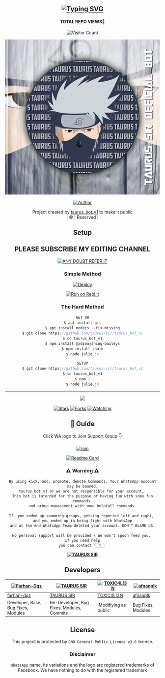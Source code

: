 <div align="center">

## [![Typing SVG](https://readme-typing-svg.herokuapp.com?font=Lemon+milk&color=F7000&lines=Welcome+to+taurus_bot_v1+WA+Bot+repo;Created+by+MUHAMMED;This+is+a+userbot+private+and+public+bot;With+more+features)](https://git.io/typing-svg)
#### TOTAL REPO VIEWS📍
![Visitor Count](https://profile-counter.glitch.me/taurus-sir/count.svg)

 </a>
</p>
<div align="center">
  <p align="center">
<img src=TAURUS-SIR-BOT.jpg>
</p>
  <p align="center">
<a href="https://github.com/taurus-sir"><img title="Author" src="https://img.shields.io/badge/Author- MUHAMMED?color=blue&style=for-the- ubadge&logo=whatsapp"></a>
</p>
</div>
<p align="center">
Project created by <a href="https://github.com/taurus-sir">taurus_bot_v1</a> to make it public
    <br>
       | © |
        Reserved |
    <br> 
</p>

## Setup
<div align="center"> 


## PLEASE SUBSCRIBE MY EDITING CHANNEL

 [![ANY DOUBT REFER IT](https://www.linkpicture.com/q/YouTube-Logo-700x394.png)](https://youtube.com/channel/UCeYZqtAtdYq8VwSIkW34JMA)


  ### Simple Method
  
[![Deploy](https://www.herokucdn.com/deploy/button.svg)](https://heroku.com/deploy?template=https://github.com/taurus-sir/taurus_bot_v1) 
  
[![Run on Repl.it](https://repl.it/badge/github/quiec/whatsAlfa)](https://replit.com/@taurussir/JulieMwol#index.js)
  
### The Hard Method
```js
GET QR
$ apt install git
$ apt install nodejs --fix-missing
$ git clone https://github.com/taurus-sir/taurus_bot_v1
$ cd taurus_bot_v1
$ npm install @adiwajshing/baileys
$ npm install chalk
$ node julie.js
```
      
```js
SETUP
$ git clone https://github.com/taurus-sir/taurus_bot_v1
$ cd taurus_bot_v1
$ npm i
$ node julie.js
```

----

  <p align="center">
  <a href="httsp://github.com/taurus-sir/taurus_bot_v1">
    
<a href="https://github.com/taurus-sir/followers">
<img src="https://img.shields.io/github/repo-size/taurus-sir/taurus_bot_v1?color=green&label=Repo%20total%20size&style=plastic">
<p align="center">
<a href="https://github.com/taurus-sir/followers"
<img title="Followers" src="https://img.shields.io/github/followers/taurus-sir?color=blue&style=flat-square"></a>
<a href="https://github.com/taurus-sir/taurus_bot_v1/stargazers/"><img title="Stars" src="https://img.shields.io/github/stars/taurus-sir/taurus_bot_v1?color=blue&style=flat-square"></a>
<a href="https://github.com/taurus-sir/taurus_bot_v1/network/members"><img title="Forks" src="https://img.shields.io/github/forks/taurus-sir/taurus_bot_v1?color=blue&style=flat-square"></a>
<a href="https://github.com/taurus-sir/taurus_bot_v1/watchers"><img title="Watching" src="https://img.shields.io/github/watchers/taurus-sir/taurus_bot_v1?label=Watchers&color=blue&style=flat-square"></a>
</p>

## 📢 Guide
Click WA logo to Join Support Group 👇
    <br>
<br>
  [![join](https://github.com/Alien-alfa/PublicBot/blob/main/wlogo.svg.png)](https://chat.whatsapp.com/EkMZJBMONOi5EDOISRE56E)
  <div align="center">
       
  [![Readme Card](https://github-readme-stats.vercel.app/api/pin/?username=taurus-sir&repo=taurus_bot_v1&theme=nightowl)](https://github.com/taurus-sir/taurus_bot_v1)
  </div>
    
### ⚠ Warning ⚠

```
By using kick, add, promote, demote Commands, Your WhatsApp account may be banned.
taurus_bot_v1 or we are not responsible for your account, 
This bot is intended for the purpose of having fun with some fun commands 
and group management with some helpfull commands.

If  you ended up spamming groups, getting reported left and right, 
and you ended up in being fight with WhatsApp
and at the end WhatsApp Team deleted your account. DON'T BLAME US.

No personal support will be provided / We won't spoon feed you. 
If you need help
you can contact 👇🏻👇🏻 
```
**[![TAURUS SIR](https://www.linkpicture.com/q/WHTSPP-LOGO.png)](http://wa.me/919961050829?text=Can%20you%20help%20bro)**

## Developers
  <div align="center">
    
  [![Farhan-Dqz](https://github.com/farhan-dqz.png?size=100)](https://github.com/farhan-dqz) | [![TAURUS SIR](https://github.com/taurus-sir.png?size=100)](https://github.com/taurus-sir) |  [![TOXIC4L!3N](https://github.com/Alien-alfa.png?size=100)](https://github.com/AI-VIKI) | [![afnanplk](https://github.com/afnanplk.png?size=100)](https://github.com/afnanplk) 
----|----|----|----
[farhan-dqz](https://github.com/farhan-dqz) | [TAURUS SIR](https://github.com/taurus-sir) | [TOXIC4L!3N](https://github.com/AI-VIKI) | [afnanplk](https://github.com/afnanplk) 
Developer, Base, Bug Fixes, Modules| Re-Developer, Bug Fixes, Modules, Commits |  Modifiying  as   public | Bug Fixes, Modules 
  </div>
    


## License
This project is protected by `GNU General Public Licence v3.0` license.

### Disclaimer
`WhatsApp` name, its variations and the logo are registered trademarks of Facebook. We have nothing to do with the registered trademark
